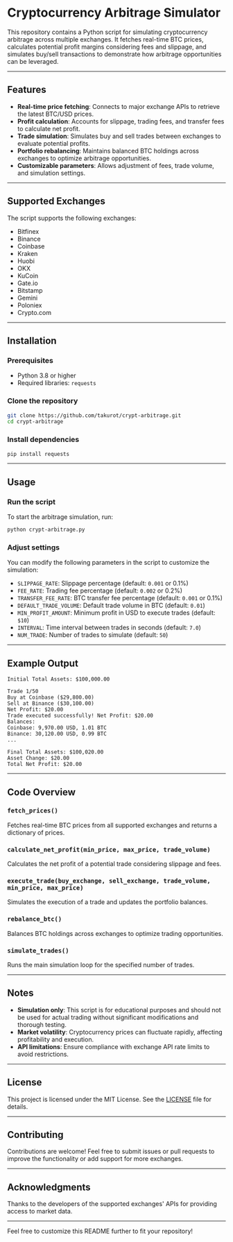 # Cryptocurrency Arbitrage Simulator

This repository contains a Python script for simulating cryptocurrency arbitrage across multiple exchanges. It fetches real-time BTC prices, calculates potential profit margins considering fees and slippage, and simulates buy/sell transactions to demonstrate how arbitrage opportunities can be leveraged.

---

## Features

- **Real-time price fetching**: Connects to major exchange APIs to retrieve the latest BTC/USD prices.
- **Profit calculation**: Accounts for slippage, trading fees, and transfer fees to calculate net profit.
- **Trade simulation**: Simulates buy and sell trades between exchanges to evaluate potential profits.
- **Portfolio rebalancing**: Maintains balanced BTC holdings across exchanges to optimize arbitrage opportunities.
- **Customizable parameters**: Allows adjustment of fees, trade volume, and simulation settings.

---

## Supported Exchanges

The script supports the following exchanges:

- Bitfinex
- Binance
- Coinbase
- Kraken
- Huobi
- OKX
- KuCoin
- Gate.io
- Bitstamp
- Gemini
- Poloniex
- Crypto.com

---

## Installation

### Prerequisites

- Python 3.8 or higher
- Required libraries: `requests`

### Clone the repository

```bash
git clone https://github.com/takurot/crypt-arbitrage.git
cd crypt-arbitrage
```

### Install dependencies

```bash
pip install requests
```

---

## Usage

### Run the script

To start the arbitrage simulation, run:

```bash
python crypt-arbitrage.py
```

### Adjust settings

You can modify the following parameters in the script to customize the simulation:

- `SLIPPAGE_RATE`: Slippage percentage (default: `0.001` or 0.1%)
- `FEE_RATE`: Trading fee percentage (default: `0.002` or 0.2%)
- `TRANSFER_FEE_RATE`: BTC transfer fee percentage (default: `0.001` or 0.1%)
- `DEFAULT_TRADE_VOLUME`: Default trade volume in BTC (default: `0.01`)
- `MIN_PROFIT_AMOUNT`: Minimum profit in USD to execute trades (default: `$10`)
- `INTERVAL`: Time interval between trades in seconds (default: `7.0`)
- `NUM_TRADE`: Number of trades to simulate (default: `50`)

---

## Example Output

```plaintext
Initial Total Assets: $100,000.00

Trade 1/50
Buy at Coinbase ($29,800.00)
Sell at Binance ($30,100.00)
Net Profit: $20.00
Trade executed successfully! Net Profit: $20.00
Balances:
Coinbase: 9,970.00 USD, 1.01 BTC
Binance: 30,120.00 USD, 0.99 BTC
...

Final Total Assets: $100,020.00
Asset Change: $20.00
Total Net Profit: $20.00
```

---

## Code Overview

### `fetch_prices()`

Fetches real-time BTC prices from all supported exchanges and returns a dictionary of prices.

### `calculate_net_profit(min_price, max_price, trade_volume)`

Calculates the net profit of a potential trade considering slippage and fees.

### `execute_trade(buy_exchange, sell_exchange, trade_volume, min_price, max_price)`

Simulates the execution of a trade and updates the portfolio balances.

### `rebalance_btc()`

Balances BTC holdings across exchanges to optimize trading opportunities.

### `simulate_trades()`

Runs the main simulation loop for the specified number of trades.

---

## Notes

- **Simulation only**: This script is for educational purposes and should not be used for actual trading without significant modifications and thorough testing.
- **Market volatility**: Cryptocurrency prices can fluctuate rapidly, affecting profitability and execution.
- **API limitations**: Ensure compliance with exchange API rate limits to avoid restrictions.

---

## License

This project is licensed under the MIT License. See the [LICENSE](LICENSE) file for details.

---

## Contributing

Contributions are welcome! Feel free to submit issues or pull requests to improve the functionality or add support for more exchanges.

---

## Acknowledgments

Thanks to the developers of the supported exchanges' APIs for providing access to market data.

---

Feel free to customize this README further to fit your repository!
